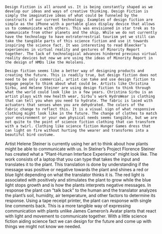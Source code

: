 	Design Fiction is all around us. It is being constantly shaped as we develop our ideas and ways of creative thinking. Design Fiction is simply the imaginative ideas of what could be funneled by the constructs of our current technology. Examples of design fiction are simple as the iPhone with a portable glass display device that allows us to communicate with others. This was envisioned in star trek as to communicate from other planets and the ship. While we do not currently have the technology to have extraterrestrial tourism yet we still can take the tangible parts of this science fiction and use it towards inspiring the science fact. It was interesting to read Bleecker’s experiences in virtual reality and gestures of Minority Report together. The lack of technological advances hindered previous virtual reality devices but now we are using the ideas of Minority Report in the design of HMDs like the Hololens. 

	Design fiction seems like a better way of designing products and creating the future. This is readily true, but design fiction does not need to be only commercial, artist can take and use design fiction to engage people to think about what could be. Artists like Christina Sirbu, and Helene Steiner are using design fiction to think through what the world could look like in a few years. Christina Sirbu is an artist plays with new health wear, Sirbu’s work HydroWear is clothing that can tell you when you need to hydrate. The fabric is laced with actuators that senses when you are dehydrated. The colors of the fabric change to reflect this. It is a visual sign of what responsive clothing might look like in the future. The change of clothes to match your environment or your own physical needs seems tangible, but we are not quite to the point of science fiction clothing that can transform with a twirl. Clothing like science fiction Hunger Games dress that can light on fire without hurting the wearer and transforms into a beautiful bird costume. 
Artist Helene Steiner is currently using her art to think about how plants might be able to communicate with us. In Steiner’s Project Florence Steiner has created what a “Plant-Human Interface Experience” might look like. The work consists of a laptop that you can type that takes the input and translates it to the plant. This translation is done by understanding if the message was positive or negative towards the plant and shines a red or blue light depending on what the translator thinks it is. The red light is associated with positively and stimulates the plant to grow while the blue light stops growth and is how the plants interprets negative messages. In response the plant can “talk back” to the human and the translator analyzes the plant’s soil, humidity, air temperature, and other factors to determine its response. Using a tape receipt printer, the plant can response with single line comments back. This is a more tangible way of expressing communication with plants unlike James Cameron’s Avatar plants that react with light and movement to communicate together. With a little science fiction aiding science fact we can design for the future and come up with things we might not know we needed.
